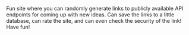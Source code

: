 Fun site where you can randomly generate links to publicly available API endpoints for coming up with new ideas. Can save the links to a little database, can rate the site, and can even check the security of the link! Have fun! 
